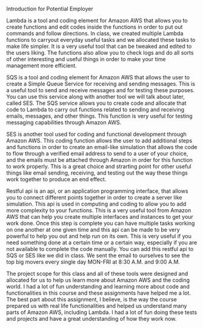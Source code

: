 Introduction for Potential Employer

Lambda is a tool and coding element for Amazon AWS that allows you to create 
functions and edit codes inside the functions in order to put out commands and follow directions. 
In class, we created multiple Lambda functions to carryout everyday useful tasks and we 
allocated these tasks to make life simpler. It is a very useful tool that can be tweaked and edited 
to the users liking. The functions also allow you to check logs and do all sorts of other interesting 
and useful things in order to make your time management more efficient.

SQS is a tool and coding element for Amazon AWS that allows the user to create a 
Simple Queue Service for receiving and sending messages. This is a useful tool to send and 
receive messages and for testing these purposes. You can use this service along with another tool 
we will talk about later, called SES. The SQS service allows you to create code and allocate that 
code to Lambda to carry out functions related to sending and receiving emails, messages, and 
other things. This function is very useful for testing messaging capabilities through Amazon 
AWS.

SES is another tool used for coding and functional development through Amazon AWS. 
This coding function allows the user to add additional steps and functions in order to create an 
email-like simulation that allows the code to flow through a verified email address to send to a 
user of your choice, and the emails must be attached through Amazon in order for this function 
to work properly. This is a great choice and strarting point for other useful things like email 
sending, receiving, and testing out the way these things work together to produce an end effect.

Restful api is an api, or an application programming interface, that allows you to connect 
different points together in order to create a server like simulation. This api is used in computing 
and coding to allow you to add more complexity to your functions. This is a very useful tool 
from Amazon AWS that can help you create multiple interfaces and instances to get your work 
done. Once this step is complete you can have multiple tasks working on one another at one 
given time and this api can be made to be very powerful to help you out and help run on its own. 
This is very useful if you need something done at a certain time or a certain way, especially if 
you are not available to complete the code manually. You can add this restful api to SQS or SES 
like we did in class. We sent the email to ourselves to see the top big movers every single day 
MON-FRI at 8:30 A.M. and 9:00 A.M.

The project scope for this class and all of these tools were designed and allocated for us 
to help us learn more about Amazon AWS and the coding world. I had a lot of fun understanding 
and learning more about code and functionalities in this course and these assignments have 
helped me a lot. The best part about this assignment, I believe, is the way the course prepared us 
with real life functionalities and helped us understand many parts of Amazon AWS, including 
Lambda. I had a lot of fun doing these tests and projects and have a great understanding of how 
they work now.
